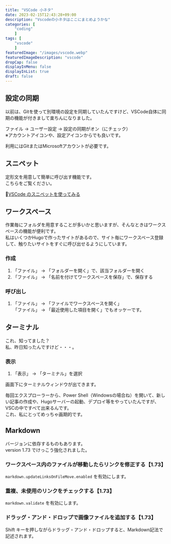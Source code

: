 ```yaml
---
title: "VSCode 小ネタ"
date: 2023-02-15T12:43:28+09:00
description: "Vscodeの小ネタはここにまとめようかな"
categories: [
    "coding"
    ]
tags: [
    "vscode"
    ]
featuredImage: "/images/vscode.webp"
featuredImageDescription: "vscode"
dropCap: false
displayInMenu: false
displayInList: true
draft: false
---
```

## 設定の同期

以前は、Gitを使って別環境の設定を同期していたんですけど、VSCode自体に同期の機能が付きまして楽ちんになりました。  

ファイル → ユーザー設定 → 設定の同期がオン（にチェック）  
※アカウントアイコンや、設定アイコンからでも良いです。  

利用にはGitまたはMicrosoftアカウントが必要です。  

## スニペット

定形文を用意して簡単に呼び出す機能です。  
こちらをご覧ください。  

:link:[VSCode のスニペットを使ってみる](../vscode-snippet)

## ワークスペース

作業毎にフォルダを用意することが多いかと思いますが、そんなときはワークスペースの機能が便利です。  
私はいくつかHugoで作ったサイトがあるので、サイト毎にワークスペース登録して、触りたいサイトをすぐに呼び出せるようにしています。  

### 作成

1. 「ファイル」 → 「フォルダーを開く」で、該当フォルダーを開く
1. 「ファイル」 → 「名前を付けてワークスペースを保存」で、保存する

### 呼び出し

1. 「ファイル」 → 「ファイルでワークスペースを開く」  
「ファイル」 → 「最近使用した項目を開く」でもオッケーです。  

## ターミナル

これ、知ってました？  
私、昨日知ったんですけど・・・。  

### 表示

1. 「表示」 → 「ターミナル」を選択

画面下にターミナルウィンドウが出てきます。  

毎回エクスプローラーから、Power Shell（Windowsの場合ね）を開いて、新しい記事の作成や、Hugoサーバーの起動、デプロイ等をやっていたんですが、VSCの中ですべて出来るんです。  
これ、私にとってめっちゃ画期的です。  

## Markdown

バージョンに依存するものもあります。  
version 1.73 でけっこう強化されました。

### ワークスペース内のファイルが移動したらリンクを修正する【1.73】

`markdown.updateLinksOnFileMove.enabled` を有効にします。

### 重複、未使用のリンクをチェックする【1.73】

`markdown.validate` を有効にします。

### ドラッグ・アンド・ドロップで画像ファイルを追加する【1.73】

Shift キーを押しながらドラッグ・アンド・ドロップすると、Markdown記法で記述されます。  
